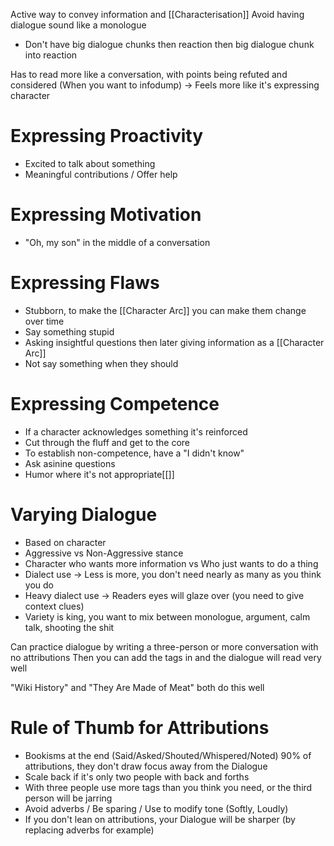 Active way to convey information and [[Characterisation]]
Avoid having dialogue sound like a monologue
- Don't have big dialogue chunks then reaction then big dialogue chunk into reaction

Has to read more like a conversation, with points being refuted and considered (When you want to infodump) -> Feels more like it's expressing character

# Expressing Proactivity
- Excited to talk about something
- Meaningful contributions / Offer help
# Expressing Motivation
- "Oh, my son" in the middle of a conversation
# Expressing Flaws
- Stubborn, to make the [[Character Arc]] you can make them change over time
- Say something stupid
- Asking insightful questions then later giving information as a [[Character Arc]]
- Not say something when they should
# Expressing Competence
- If a character acknowledges something it's reinforced
- Cut through the fluff and get to the core
- To establish non-competence, have a "I didn't know"
- Ask asinine questions
- Humor where it's not appropriate[[]]

# Varying Dialogue
- Based on character
- Aggressive vs Non-Aggressive stance
- Character who wants more information vs Who just wants to do a thing
- Dialect use -> Less is more, you don't need nearly as many as you think you do
- Heavy dialect use -> Readers eyes will glaze over (you need to give context clues)
- Variety is king, you want to mix between monologue, argument, calm talk, shooting the shit

Can practice dialogue by writing a three-person or more conversation with no attributions
Then you can add the tags in and the dialogue will read very well

"Wiki History" and "They Are Made of Meat" both do this well

# Rule of Thumb for Attributions
- Bookisms at the end (Said/Asked/Shouted/Whispered/Noted) 90% of attributions, they don't draw focus away from the Dialogue
- Scale back if it's only two people with back and forths
- With three people use more tags than you think you need, or the third person will be jarring
- Avoid adverbs / Be sparing / Use to modify tone (Softly, Loudly)
- If you don't lean on attributions, your Dialogue will be sharper (by replacing adverbs for example)